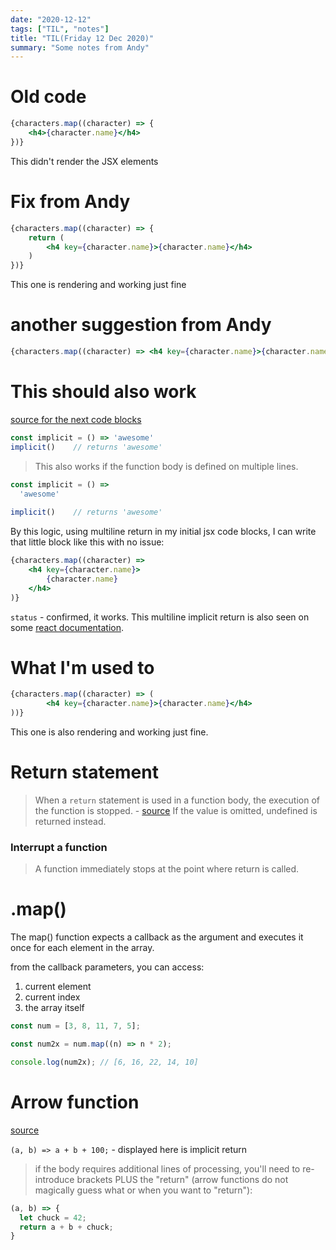 ```yaml
---
date: "2020-12-12"
tags: ["TIL", "notes"]
title: "TIL(Friday 12 Dec 2020)"
summary: "Some notes from Andy"
---
```

# Old code
```jsx
{characters.map((character) => {
	<h4>{character.name}</h4>
})}
```
This didn't render the JSX elements

# Fix from Andy
```jsx
{characters.map((character) => {
	return (
		<h4 key={character.name}>{character.name}</h4>
	)
})}
```
This one is rendering and working just fine

# another suggestion from Andy
```jsx
{characters.map((character) => <h4 key={character.name}>{character.name}</h4>)}
```

# This should also work
[source for the next code blocks](https://jaketrent.com/post/javascript-arrow-function-return-rules/#:~:text=For%20an%20arrow%20function%20to,code%20without%20a%20resulting%20value.)
```js
const implicit = () => 'awesome'
implicit()    // returns 'awesome'
```
>This also works if the function body is defined on multiple lines.
```js
const implicit = () =>
  'awesome'
  
implicit()    // returns 'awesome'
```

By this logic, using multiline return in my initial jsx code blocks, I can write that little block like this with no issue: 
```jsx
{characters.map((character) => 
	<h4 key={character.name}>
		{character.name}
	</h4>
)}
```
`status` - confirmed, it works. This multiline implicit return is also seen on some [react documentation](https://reactjs.org/docs/lists-and-keys.html#keys).
# What I'm used to
```jsx
{characters.map((character) => (
		<h4 key={character.name}>{character.name}</h4>
))}
```
This one is also rendering and working just fine.

# Return statement

> When a `return` statement is used in a function body, the execution of the function is stopped. - [source](https://developer.mozilla.org/en-US/docs/Web/JavaScript/Reference/Statements/return)
> If the value is omitted, undefined is returned instead.

### Interrupt a function
> A function immediately stops at the point where return is called.

# .map()
The map() function expects a callback as the argument and executes it once for each element in the array.

from the callback parameters, you can access:
1. current element
2. current index
3. the array itself

```js
const num = [3, 8, 11, 7, 5];

const num2x = num.map((n) => n * 2);

console.log(num2x); // [6, 16, 22, 14, 10]
```

# Arrow function
[source](https://developer.mozilla.org/en-US/docs/Web/JavaScript/Reference/Functions/Arrow_functions)

`(a, b) => a + b + 100;` - displayed here is implicit return

> if the body requires additional lines of processing, you'll need to re-introduce brackets PLUS the "return" (arrow functions do not magically guess what or when you want to "return"):

```js
(a, b) => {
  let chuck = 42;
  return a + b + chuck;
}
```